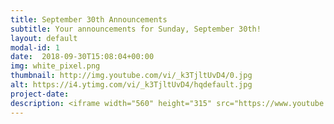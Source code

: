 ```yaml
---
title: September 30th Announcements
subtitle: Your announcements for Sunday, September 30th!
layout: default
modal-id: 1 
date:  2018-09-30T15:08:04+00:00
img: white_pixel.png
thumbnail: http://img.youtube.com/vi/_k3TjltUvD4/0.jpg
alt: https://i4.ytimg.com/vi/_k3TjltUvD4/hqdefault.jpg
project-date: 
description: <iframe width="560" height="315" src="https://www.youtube.com/embed/_k3TjltUvD4" frameborder="0" allowfullscreen></iframe> 
---
```

